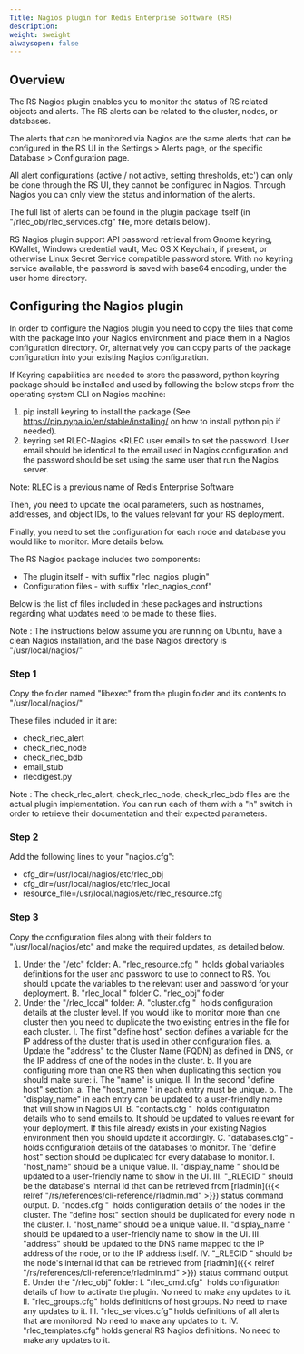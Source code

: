 ```yaml
---
Title: Nagios plugin for Redis Enterprise Software (RS)
description: 
weight: $weight
alwaysopen: false
---
```

## Overview

The RS Nagios plugin enables you to monitor the status of RS related
objects and alerts. The RS alerts can be related to the cluster, nodes,
or databases.

The alerts that can be monitored via Nagios are the same alerts that can
be configured in the RS UI in the Settings ­\> Alerts page, or the
specific Database ­\> Configuration page.

All alert configurations (active / not active, setting thresholds, etc')
can only be done through the RS UI, they cannot be configured in Nagios.
Through Nagios you can only view the status and information of the
alerts.

The full list of alerts can be found in the plugin package itself (in
"/rlec\_obj/rlec\_services.cfg" file, more details below).

RS Nagios plugin support API password retrieval from Gnome keyring,
KWallet, Windows credential vault, Mac OS X Keychain, if present, or
otherwise Linux Secret Service compatible password store. With no
keyring service available, the password is saved with base64 encoding,
under the user home directory.

## Configuring the Nagios plugin

In order to configure the Nagios plugin you need to copy the files that
come with the package into your Nagios environment and place them in a
Nagios configuration directory. Or, alternatively you can copy parts of
the package configuration into your existing Nagios configuration.

If Keyring capabilities are needed to store the password, python keyring
package should be installed and used by following the below steps from
the operating system CLI on Nagios machine:

1. pip install keyring ­to install the package (See
    https://pip.pypa.io/en/stable/installing/ on how to install python
    pip if needed).
1. keyring set RLEC­-Nagios ­\<RLEC user email\> to set the password.
    User email should be identical to the email used in Nagios
    configuration and the password should be set using the same user
    that run the Nagios server.

Note: RLEC is a previous name of Redis Enterprise Software

Then, you need to update the local parameters, such as hostnames,
addresses, and object IDs, to the values relevant for your
RS deployment.

Finally, you need to set the configuration for each node and database
you would like to monitor. More details below.

The RS Nagios package includes two components:

-   The plugin itself ­- with suffix "rlec\_nagios\_plugin"
-   Configuration files - with suffix "rlec\_nagios\_conf"

Below is the list of files included in these packages and instructions
regarding what updates need to be made to these flies.

Note : The instructions below assume you are running on Ubuntu, have a
clean Nagios installation, and the base Nagios directory is
"/usr/local/nagios/"

### Step 1

Copy the folder named "libexec" from the plugin folder and its contents
to "/usr/local/nagios/"

These files included in it are:

-   check\_rlec\_alert
-   check\_rlec\_node
-   check\_rlec\_bdb
-   email\_stub
-   rlecdigest.py

Note : The check\_rlec\_alert, check\_rlec\_node, check\_rlec\_bdb files
are the actual plugin implementation. You can run each of them with a
"­h" switch in order to retrieve their documentation and their expected
parameters.

### Step 2

Add the following lines to your "nagios.cfg":

-   cfg\_dir=/usr/local/nagios/etc/rlec\_obj
-   cfg\_dir=/usr/local/nagios/etc/rlec\_local
-   resource\_file=/usr/local/nagios/etc/rlec\_resource.cfg

### Step 3

Copy the configuration files along with their folders to
"/usr/local/nagios/etc" and make the required updates, as detailed
below.

1. Under the "/etc" folder:
    A.  "rlec\_resource.cfg " ­ holds global variables definitions for
        the user and password to use to connect to RS. You should update
        the variables to the relevant user and password for your
        deployment.
    B.  "rlec\_local " folder
    C.  "rlec\_obj" folder
1. Under the "/rlec\_local" folder:
    A.  "cluster.cfg " ­ holds configuration details at the cluster
        level. If you would like to monitor more than one cluster then
        you need to duplicate the two existing entries in the file for
        each cluster.
        I.  The first "define host" section defines a variable for the
            IP address of the cluster that is used in other
            configuration files.
            a.  Update the "address" to the Cluster Name (FQDN) as
                defined in DNS, or the IP address of one of the nodes in
                the cluster.
            b.  If you are configuring more than one RS then when
                duplicating this section you should make sure:
                i.  The "name" is unique.
        II. In the second "define host" section:
            a.  The "host\_name " in each entry must be unique.
            b.  The "display\_name" in each entry can be updated to a
                user-friendly name that will show in Nagios UI.
    B.  "contacts.cfg " ­ holds configuration details who to send emails
        to. It should be updated to values relevant for your deployment.
        If this file already exists in your existing Nagios environment
        then you should update it accordingly.
    C.  "databases.cfg" ­ holds configuration details of the databases
        to monitor. The "define host" section should be duplicated for
        every database to monitor.
        I.  "host\_name" should be a unique value.
        II. "display\_name " should be updated to a user-friendly name
            to show in the UI.
        III. "\_RLECID " should be the database's internal id that can
            be retrieved from
            [rladmin]({{< relref "/rs/references/cli-reference/rladmin.md" >}})
            status command output.
    D.  "nodes.cfg " ­ holds configuration details of the nodes in the
        cluster. The "define host" section should be duplicated for
        every node in the cluster.
        I.  "host\_name" should be a unique value.
        II. "display\_name " should be updated to a user-friendly name
            to show in the UI.
        III. "address" should be updated to the DNS name mapped to the
            IP address of the node, or to the IP address itself.
        IV. "\_RLECID " should be the node's internal id that can be
            retrieved
            from [rladmin]({{< relref "/rs/references/cli-reference/rladmin.md" >}})
            status command output.
    E.  Under the "/rlec\_obj" folder:
        I.  "rlec\_cmd.cfg" ­ holds configuration details of how to
            activate the plugin. No need to make any updates to it.
        II. "rlec\_groups.cfg" holds definitions of host groups. No need
            to make any updates to it.
        III. "rlec\_services.cfg" holds definitions of all alerts that
            are monitored. No need to make any updates to it.
        IV. "rlec\_templates.cfg" holds general RS Nagios definitions.
            No need to make any updates to it.
